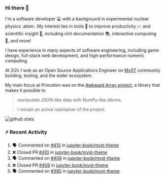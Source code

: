 ### Hi there 👋 

I'm a software developer 💻 with a background in experimental nuclear physics :atom:. My interest lies in tools :wrench: to improve productivity :chart_with_upwards_trend: and scientific insight :telescope:, including rich documentation 📚, interactive computing 🧮, and more! 

I have experience in many aspects of software engineering, including game design, full-stack web development, and high-performance numeric computing. 

At 2i2c I wok as an Open Source Applications Engineer on [MyST](https://github.com/jupyter-book/mystmd) community building, tooling, and the wider ecosystem. 

My main focus at Princeton was on the [Awkward Array project](awkward-array.org/), a library that makes it possible to 
> manipulate JSON-like data with NumPy-like idioms.

> I remain an active maintainer of the project. 

![github stats](https://github-readme-stats.vercel.app/api?username=agoose77&show_icons=true&hide_rank=true&hide_title=true&bg_color=30,e76445,904e95&text_color=efe3ec&icon_color=efe3ec)
<!--
**agoose77/agoose77** is a ✨ _special_ ✨ repository because its `README.md` (this file) appears on your GitHub profile.

Here are some ideas to get you started:

- 🔭 I’m currently working on ...
- 🌱 I’m currently learning ...
- 👯 I’m looking to collaborate on ...
- 🤔 I’m looking for help with ...
- 💬 Ask me about ...
- 📫 How to reach me: ...
- 😄 Pronouns: ...
- ⚡ Fun fact: ...
-->

### :zap: Recent Activity

<!--START_SECTION:activity-->
1. 🗣 Commented on [#410](https://github.com/jupyter-book/myst-theme/pull/410#issuecomment-2912331139) in [jupyter-book/myst-theme](https://github.com/jupyter-book/myst-theme)
2. ❌ Closed PR [#410](https://github.com/jupyter-book/myst-theme/pull/410) in [jupyter-book/myst-theme](https://github.com/jupyter-book/myst-theme)
3. 🗣 Commented on [#409](https://github.com/jupyter-book/myst-theme/pull/409#issuecomment-2912330682) in [jupyter-book/myst-theme](https://github.com/jupyter-book/myst-theme)
4. ❌ Closed PR [#409](https://github.com/jupyter-book/myst-theme/pull/409) in [jupyter-book/myst-theme](https://github.com/jupyter-book/myst-theme)
5. 🗣 Commented on [#395](https://github.com/jupyter-book/myst-theme/pull/395#issuecomment-2912254896) in [jupyter-book/myst-theme](https://github.com/jupyter-book/myst-theme)
<!--END_SECTION:activity-->
